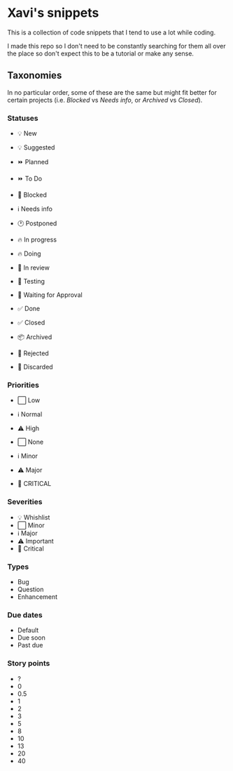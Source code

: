 # Xavi's snippets

This is a collection of code snippets that I tend to use a lot while coding. 

I made this repo so I don't need to be constantly searching for them all over the place so don't expect this to be a tutorial or make any sense.


## Taxonomies

In no particular order, some of these are the same but might fit better for certain projects (i.e. _Blocked_ vs _Needs info_, or _Archived_ vs _Closed_).

### Statuses

- 💡 New
- 💡 Suggested

- ⏩ Planned
- ⏩ To Do
- 🚫 Blocked
- ℹ️ Needs info
- 🕐 Postponed

- 🔥 In progress
- 🔥 Doing

- 👀 In review
- 👀 Testing
- 🤚 Waiting for Approval

- ✅ Done
- ✅ Closed

- 📦 Archived
- 🚫 Rejected
- 🚫 Discarded


### Priorities

- ⬜ Low
- ℹ️ Normal
- ⚠️ High

- ⬜ None
- ℹ️ Minor
- ⚠️ Major
- 📛 CRITICAL

### Severities

- 💡 Whishlist
- ⬜ Minor
- ℹ️ Major
- ⚠️ Important
- 📛 Critical

### Types

- Bug
- Question
- Enhancement

### Due dates

- Default
- Due soon
- Past due

### Story points

- ?
- 0
- 0.5
- 1
- 2
- 3
- 5
- 8
- 10
- 13
- 20
- 40



